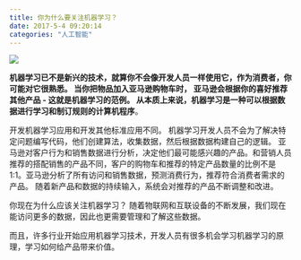 ```yaml
---
title: 你为什么要关注机器学习？
date: 2017-5-4 09:20:14
categories: "人工智能"
---
```


![](/images/categories/ai/002/machinelearningImg.jpg)

**机器学习已不是新兴的技术，就算你不会像开发人员一样使用它，作为消费者，你可能对它很熟悉。 当你把物品加入亚马逊购物车时， 亚马逊会根据你的喜好推荐其他产品 - 这就是机器学习的范例。 从本质上来说，机器学习是一种可以根据数据进行学习和制订规则的计算机程序**。

开发机器学习应用和开发其他标准应用不同。 机器学习开发人员不会为了解决特定问题编写代码，他们创建算法，收集数据，然后根据数据构建自己的逻辑。 亚马逊对客户行为和销售数据进行分析，决定他们最可能感兴趣的产品。和营销人员推荐的搭配销售的产品不同，客户的购物车和推荐的特定产品数量的比例不是 1:1。亚马逊分析了所有访问和销售数据，预测消费行为，推荐符合消费者需求的产品。 随着新产品和数据的持续输入，系统会对推荐的产品不断调整和改进。

你现在为什么应该关注机器学习？ 随着物联网和互联设备的不断发展，我们现在能访问更多的数据，因此也更需要管理和了解这些数据。

而且，许多行业开始应用机器学习技术，开发人员有很多机会学习机器学习的原理，学习如何给产品带来价值。
